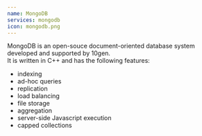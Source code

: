 ```yaml
---
name: MongoDB
services: mongodb
icon: mongodb.png
---
```


MongoDB is an open-souce document-oriented database system developed and supported by 10gen.  
It is written in C++ and has the following features:  

* indexing
* ad-hoc queries
* replication
* load balancing
* file storage
* aggregation
* server-side Javascript execution
* capped collections